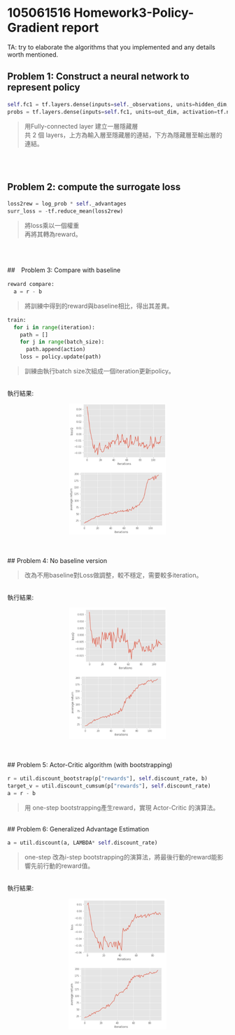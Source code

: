 # 105061516 Homework3-Policy-Gradient report

TA: try to elaborate the algorithms that you implemented and any details worth mentioned.


## Problem 1: Construct a neural network to represent policy

```python
self.fc1 = tf.layers.dense(inputs=self._observations, units=hidden_dim, activation=tf.nn.tanh, name="fc1")
probs = tf.layers.dense(inputs=self.fc1, units=out_dim, activation=tf.nn.softmax, name="fc2")
```

> 用Fully-connected layer 建立一層隱藏層<br>
> 共 2 個 layers，上方為輸入層至隱藏層的連結，下方為隱藏層至輸出層的連結。
<br>
<br> 

## Problem 2: compute the surrogate loss

```python
loss2rew = log_prob * self._advantages
surr_loss = -tf.reduce_mean(loss2rew)
```
> 將loss乘以一個權重<br>
> 再將其轉為reward。
<br>
<br>

##　Problem 3: Compare with baseline

```python
reward compare:
  a = r - b
```

> 將訓練中得到的reward與baseline相比，得出其差異。

```python
train:
  for i in range(iteration):
    path = []
    for j in range(batch_size):
      path.append(action)
    loss = policy.update(path)
```

> 訓練由執行batch size次組成一個iteration更新policy。
<br>
執行結果:
<p align="center"><img src="plot/cedl_hw3_p3_81.JPG" height="300"/></p>
<br>
<br>
## Problem 4: No baseline version

> 改為不用baseline對Loss做調整，較不穩定，需要較多iteration。
<br>
執行結果:
<p align="center"><img src="plot/cedl_hw3_p4_81.JPG" height="300"/></p>
<br>
<br>
## Problem 5: Actor-Critic algorithm (with bootstrapping)

```python
r = util.discount_bootstrap(p["rewards"], self.discount_rate, b)
target_v = util.discount_cumsum(p["rewards"], self.discount_rate)
a = r - b
```

> 用 one-step bootstrapping產生reward，實現 Actor-Critic 的演算法。
<br>
## Problem 6: Generalized Advantage Estimation

```python
a = util.discount(a, LAMBDA* self.discount_rate)
```

> one-step 改為i-step bootstrapping的演算法，將最後行動的reward能影響先前行動的reward值。
<br>
執行結果:
<p align="center"><img src="plot/cedl_hw3_p6_b[i+1].JPG" height="300"/></p>
<br>
<br>
